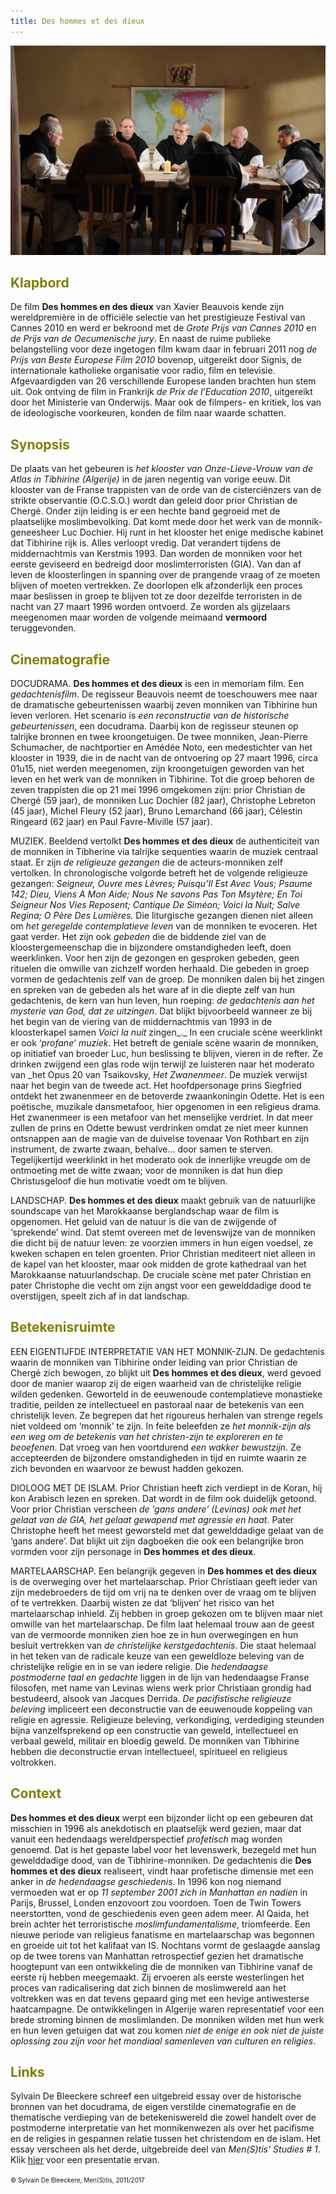 ```yaml
---
title: Des hommes et des dieux
---
```

<center>
<img src="hommes.jpg" >
</center>

<a name="KLA"></a>

## <font color="#808000">**Klapbord**</font>

De film **Des hommes en des dieux** van Xavier Beauvois kende zijn wereldpremière in de officiële selectie van het prestigieuze Festival van Cannes 2010 en werd er bekroond met de _Grote Prijs van Cannes 2010_ en _de Prijs van de Oecumenische jury_. En naast de ruime publieke belangstelling voor deze ingetogen film kwam daar in februari 2011 nog _de Prijs van Beste Europese Film 2010_ bovenop, uitgereikt door Signis, de internationale katholieke organisatie voor radio, film en televisie. Afgevaardigden van 26 verschillende Europese landen brachten hun stem uit. Ook ontving de film in Frankrijk _de Prix de l’Education 2010_, uitgereikt door het Ministerie van Onderwijs. Maar ook de filmpers- en kritiek, los van de ideologische voorkeuren, konden de film naar waarde schatten.

<a name="SYN"></a>

## <font color="#808000">**Synopsis**</font>

De plaats van het gebeuren is _het klooster van Onze-Lieve-Vrouw van de Atlas in Tibhirine (Algerije)_ in de jaren negentig van vorige eeuw. Dit klooster van de Franse trappisten van de orde van de cisterciënzers van de strikte observantie (O.C.S.O.) wordt dan geleid door prior Christian de Chergé. Onder zijn leiding is er een hechte band gegroeid met de plaatselijke moslimbevolking. Dat komt mede door het werk van de monnik-geneesheer Luc Dochier. Hij runt in het klooster het enige medische kabinet dat Tibhirine rijk is. Alles verloopt vredig. Dat verandert tijdens de middernachtmis van Kerstmis 1993. Dan worden de monniken voor het eerste geviseerd en bedreigd door moslimterroristen (GIA). Van dan af leven de kloosterlingen in spanning over de prangende vraag of ze moeten blijven of moeten vertrekken. Ze doorlopen elk afzonderlijk een proces maar beslissen in groep te blijven tot ze door dezelfde terroristen in de nacht van 27 maart 1996 worden ontvoerd. Ze worden als gijzelaars meegenomen maar worden de volgende meimaand **vermoord** teruggevonden.

<a name="CIN"></a>

## <font color="#808000">**Cinematografie**</font>

<span class="menstis">DOCUDRAMA</span>. **Des hommes et des dieux**  is een in memoriam film. Een _gedachtenisfilm_. De regisseur Beauvois neemt de toeschouwers mee naar de dramatische gebeurtenissen waarbij zeven monniken van Tibhirine hun leven verloren. Het scenario is _een reconstructie van de historische gebeurtenissen_, een docudrama. Daarbij kon de regisseur steunen op talrijke bronnen en twee kroongetuigen. De twee monniken, Jean-Pierre Schumacher, de nachtportier en Amédée Noto, een medestichter van het klooster in 1939, die in de nacht van de ontvoering op 27 maart 1996, circa 01u15, niet werden meegenomen, zijn kroongetuigen geworden van het leven en het werk van de monniken in Tibhirine. Tot die groep behoren de zeven trappisten die op 21 mei 1996 omgekomen zijn:  prior Christian de Chergé (59 jaar), de monniken Luc Dochier (82 jaar), Christophe Lebreton (45 jaar), Michel Fleury (52 jaar), Bruno Lemarchand (66 jaar), Célestin Ringeard (62 jaar) en Paul Favre-Miville (57 jaar).

<span class="menstis">MUZIEK</span>. Beeldend vertolkt **Des hommes et des dieux** de authenticiteit van de monniken in Tibherine via talrijke sequenties waarin de muziek centraal staat.  Er zijn _de religieuze gezangen_ die de acteurs-monniken zelf vertolken. In chronologische volgorde betreft het de volgende religieuze gezangen: _Seigneur, Ouvre mes Lèvres; Puisqu’Il Est Avec Vous; Psaume 142; Dieu, Viens A Mon Aide; Nous Ne savons Pas Ton Msytère; En Toi Seigneur Nos Vies Reposent; Cantique De Siméon; Voici la Nuit; Salve Regina; O Père Des Lumières._ Die liturgische gezangen dienen niet alleen om _het geregelde contemplatieve leven_ van de monniken te evoceren. Het gaat verder. Het zijn ook _gebeden_ die de biddende ziel van de kloostergemeenschap die in bijzondere omstandigheden leeft, doen weerklinken. Voor hen zijn de gezongen en gesproken gebeden, geen rituelen die omwille van zichzelf worden herhaald. Die gebeden in groep vormen de gedachtenis zelf van de groep. De monniken dalen bij het zingen en spreken van de gebeden als het ware af in die diepte zelf van hun gedachtenis, de kern van hun leven, hun roeping: _de gedachtenis aan het mysterie van God, dat ze uitzingen_. Dat blijkt bijvoorbeeld wanneer ze bij het begin van de viering van de middernachtmis van 1993 in de kloosterkapel samen _Voici la nuit_ zingen_._ In een cruciale scène weerklinkt er ook ‘_profane’ muziek_. Het betreft de geniale scène waarin de monniken, op initiatief van broeder Luc, hun beslissing te blijven, vieren in de refter. Ze drinken zwijgend een glas rode wijn terwijl ze luisteren naar het moderato van _het Opus 20 van Tsaikovsky, _Het Zwanenmeer_. De muziek verwijst naar het begin van de tweede act. Het hoofdpersonage prins Siegfried ontdekt het zwanenmeer en de betoverde zwaankoningin Odette. Het is een poëtische, muzikale dansmetafoor, hier opgenomen in een religieus drama. Het zwanenmeer is een metafoor van het menselijke verdriet. In dat meer zullen de prins en Odette bewust verdrinken omdat ze niet meer kunnen ontsnappen aan de magie van de duivelse tovenaar Von Rothbart en zijn instrument, de zwarte zwaan, behalve… door samen te sterven. Tegelijkertijd weerklinkt in het moderato ook de innerlijke vreugde om de ontmoeting met de witte zwaan; voor de monniken is dat hun diep Christusgeloof die hun motivatie voedt om te blijven.

<span class="menstis">LANDSCHAP</span>. **Des hommes et des dieux** maakt gebruik van de natuurlijke soundscape van het Marokkaanse berglandschap waar de film is opgenomen. Het geluid van de natuur is die van de zwijgende of ‘sprekende’ wind. Dat stemt overeen met de levenswijze van de monniken die dicht bij de natuur leven: ze voorzien immers in hun eigen voedsel, ze kweken schapen en telen groenten. Prior Christian mediteert niet alleen in de kapel van het klooster, maar ook midden de grote kathedraal van het  Marokkaanse natuurlandschap. De cruciale scène met pater Christian en pater Christophe die vecht om zijn angst voor een gewelddadige dood te overstijgen, speelt zich af in dat landschap.

<a name="BET"></a>

## <font color="#808000">**Betekenisruimte**</font>

<span class="menstis">EEN EIGENTIJFDE INTERPRETATIE VAN HET MONNIK-ZIJN.</span> De gedachtenis waarin de monniken van Tibhirine onder leiding van prior Christian de Chergé zich bewogen, zo blijkt uit **Des hommes et des dieux**, werd gevoed door de manier waarop zij de eigen waarheid van de christelijke religie wilden gedenken. Geworteld in de eeuwenoude contemplatieve monastieke traditie, peilden ze intellectueel en pastoraal naar de betekenis van een christelijk leven. Ze begrepen dat het rigoureus herhalen van strenge regels niet voldeed om ‘monnik’ te zijn. In feite beleefden ze _het monnik-zijn als een weg om de betekenis van het christen-zijn te exploreren en te beoefenen_. Dat vroeg van hen voortdurend _een wakker bewustzijn_. Ze accepteerden de bijzondere omstandigheden in tijd en ruimte waarin ze zich bevonden en waarvoor ze bewust hadden gekozen.

<span class="menstis">DIOLOOG MET DE ISLAM</span>. Prior Christian heeft zich verdiept in de Koran, hij kon Arabisch lezen en spreken. Dat wordt in de film ook duidelijk getoond. Voor prior Christian verscheen _de ‘gans andere’ (Levinas) ook met het gelaat van de GIA, het gelaat gewapend met agressie en haat_. Pater Christophe heeft het meest geworsteld met dat gewelddadige gelaat van de ‘gans andere’. Dat blijkt uit zijn dagboeken die ook een belangrijke bron vormden voor zijn personage in **Des hommes et des dieux**.

<span class="menstis">MARTELAARSCHAP</span>. Een belangrijk gegeven in **Des hommes et des dieux** is de overweging over het martelaarschap. Prior Christiaan geeft ieder van zijn medebroeders de tijd om vrij na te denken over de vraag om te blijven of te vertrekken. Daarbij wisten ze dat ‘blijven’ het risico van het martelaarschap inhield. Zij hebben in groep gekozen om te blijven maar niet omwille van het martelaarschap. De film laat helemaal trouw aan de geest van de vermoorde monniken zien hoe ze in hun overwegingen en hun besluit vertrekken van _de christelijke kerstgedachtenis_. Die staat helemaal in het teken van de radicale keuze van een geweldloze beleving van de christelijke religie en in se van iedere religie. Die _hedendaagse postmoderne taal en gedachte_ liggen in de lijn van hedendaagse Franse filosofen, met name van Levinas wiens werk prior Christiaan grondig had bestudeerd, alsook van Jacques Derrida. _De pacifistische religieuze beleving_ impliceert een deconstructie van de eeuwenoude koppeling van religie en agressie. Religieuze beleving, verkondiging, verdediging steunden bijna vanzelfsprekend op een constructie van geweld, intellectueel en verbaal geweld, militair en bloedig geweld. De monniken van Tibhirine hebben die deconstructie ervan intellectueel, spiritueel en religieus voltrokken. 

 <a name="CON"></a>

## <font color="#808000">**Context**</font>

**Des hommes et des dieux** werpt een bijzonder licht op een gebeuren dat misschien in 1996 als anekdotisch en plaatselijk werd gezien, maar dat vanuit een hedendaags wereldperspectief _profetisch_ mag worden genoemd. Dat is het gepaste label voor het levenswerk, bezegeld met hun gewelddadige dood, van de Tibhirine-monniken. De gedachtenis die **Des hommes et des dieux** realiseert, vindt haar profetische dimensie met een anker in _de hedendaagse geschiedenis_. In 1996 kon nog niemand vermoeden wat er op _11 september 2001 zich in Manhattan en nadien_ in Parijs, Brussel, Londen enzovoort zou voordoen. Toen de Twin Towers neerstortten, vond de geschiedenis even geen adem meer. Al Qaida, het brein achter het terroristische _moslimfundamentalisme_, triomfeerde. Een nieuwe periode van religieus fanatisme en martelaarschap was begonnen en groeide uit tot het kalifaat van IS. Nochtans vormt de geslaagde aanslag op de twee torens van Manhattan retrospectief gezien het dramatische hoogtepunt van een ontwikkeling die de monniken van Tibhirine vanaf de eerste rij hebben meegemaakt. Zij ervoeren als eerste westerlingen het proces van radicalisering dat zich binnen de moslimwereld aan het voltrekken was en dat tevens gepaard ging met een hevige antiwesterse haatcampagne. De ontwikkelingen in Algerije waren representatief voor een brede stroming binnen de moslimlanden. De monniken wilden met hun werk en hun leven getuigen dat wat zou komen _niet de enige en ook niet de juiste oplossing zou zijn voor het mondiaal samenleven van culturen en religies_.

<a name="LIN"></a>

## <font color="#808000">**Links**</font>

Sylvain De Bleeckere schreef een uitgebreid essay over de historische bronnen van het docudrama, de eigen verstilde cinematografie en de thematische verdieping van de betekeniswereld die zowel handelt over de postmoderne interpretatie van het monnikenwezen als over het pacifisme en de religies in gespannen relatie tussen het christendom en de islam. Het essay verscheen als het derde, uitgebreide deel van _Men(S)tis’ Studies # 1_. Klik [hier](../blog/index.html) voor een presentatie ervan.

<font size="-2">© Sylvain De Bleeckere, Men(S)tis, 2011/2017</font>
